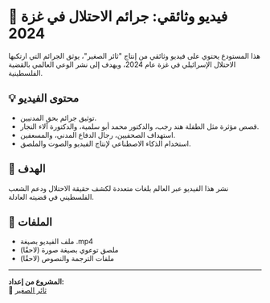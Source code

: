 # 🎥 فيديو وثائقي: جرائم الاحتلال في غزة 2024

هذا المستودع يحتوي على فيديو وثائقي من إنتاج "ثائر الصغير"، يوثق الجرائم التي ارتكبها الاحتلال الإسرائيلي في غزة عام 2024، ويهدف إلى نشر الوعي العالمي بالقضية الفلسطينية.

## 💡 محتوى الفيديو

- توثيق جرائم بحق المدنيين.
- قصص مؤثرة مثل الطفلة هند رجب، والدكتور محمد أبو سلمية، والدكتورة آلاء النجار.
- استهداف الصحفيين، رجال الدفاع المدني، والمسعفين.
- استخدام الذكاء الاصطناعي لإنتاج الفيديو والصوت والملصق.

## 🎯 الهدف

نشر هذا الفيديو عبر العالم بلغات متعددة لكشف حقيقة الاحتلال ودعم الشعب الفلسطيني في قضيته العادلة.

## 📂 الملفات

- ملف الفيديو بصيغة .mp4
- ملصق توعوي بصيغة صورة (لاحقًا)
- ملفات الترجمة والنصوص (لاحقًا)

---

**المشروع من إعداد:**  
📌 [ثائر الصغير](https://github.com/thaer1-omar)
